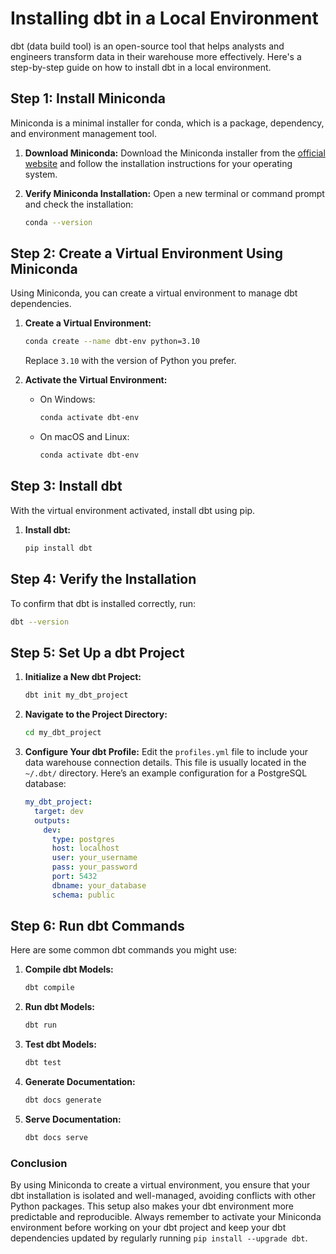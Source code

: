# Installing dbt in a Local Environment

dbt (data build tool) is an open-source tool that helps analysts and engineers transform data in their warehouse more effectively. Here's a step-by-step guide on how to install dbt in a local environment.

## Step 1: Install Miniconda
Miniconda is a minimal installer for conda, which is a package, dependency, and environment management tool.

1. **Download Miniconda:**
   Download the Miniconda installer from the [official website](https://docs.conda.io/en/latest/miniconda.html) and follow the installation instructions for your operating system.

2. **Verify Miniconda Installation:**
   Open a new terminal or command prompt and check the installation:
   ```sh
   conda --version
   ```

## Step 2: Create a Virtual Environment Using Miniconda
Using Miniconda, you can create a virtual environment to manage dbt dependencies.

1. **Create a Virtual Environment:**
   ```sh
   conda create --name dbt-env python=3.10
   ```
   Replace `3.10` with the version of Python you prefer.

2. **Activate the Virtual Environment:**
   - On Windows:
     ```sh
     conda activate dbt-env
     ```
   - On macOS and Linux:
     ```sh
     conda activate dbt-env
     ```

## Step 3: Install dbt
With the virtual environment activated, install dbt using pip.

1. **Install dbt:**
   ```sh
   pip install dbt
   ```

## Step 4: Verify the Installation
To confirm that dbt is installed correctly, run:
```sh
dbt --version
```

## Step 5: Set Up a dbt Project
1. **Initialize a New dbt Project:**
   ```sh
   dbt init my_dbt_project
   ```

2. **Navigate to the Project Directory:**
   ```sh
   cd my_dbt_project
   ```

3. **Configure Your dbt Profile:**
   Edit the `profiles.yml` file to include your data warehouse connection details. This file is usually located in the `~/.dbt/` directory. Here’s an example configuration for a PostgreSQL database:
   ```yaml
   my_dbt_project:
     target: dev
     outputs:
       dev:
         type: postgres
         host: localhost
         user: your_username
         pass: your_password
         port: 5432
         dbname: your_database
         schema: public
   ```

## Step 6: Run dbt Commands
Here are some common dbt commands you might use:

1. **Compile dbt Models:**
   ```sh
   dbt compile
   ```

2. **Run dbt Models:**
   ```sh
   dbt run
   ```

3. **Test dbt Models:**
   ```sh
   dbt test
   ```

4. **Generate Documentation:**
   ```sh
   dbt docs generate
   ```

5. **Serve Documentation:**
   ```sh
   dbt docs serve
   ```

### Conclusion
By using Miniconda to create a virtual environment, you ensure that your dbt installation is isolated and well-managed, avoiding conflicts with other Python packages. This setup also makes your dbt environment more predictable and reproducible. Always remember to activate your Miniconda environment before working on your dbt project and keep your dbt dependencies updated by regularly running `pip install --upgrade dbt`.